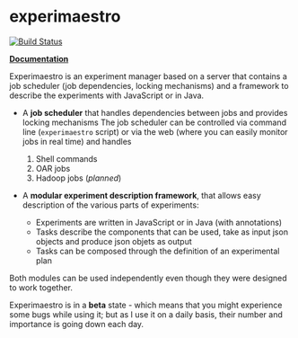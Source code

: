 experimaestro
=============

[![Build Status](https://travis-ci.org/bpiwowar/experimaestro.svg?branch=master)](https://travis-ci.org/bpiwowar/experimaestro)


**[Documentation](http://xpm.bpiwowar.net/)**

Experimaestro is an experiment manager based on a server that contains a job scheduler (job dependencies, locking mechanisms) and a framework to describe the experiments with JavaScript or in Java.

- A **job scheduler** that handles dependencies between jobs and provides locking mechanisms
   The job scheduler can be controlled via command line (`experimaestro` script) or via the web (where
   you can easily monitor jobs in real time) and handles

   1. Shell commands
   2. OAR jobs
   3. Hadoop jobs (*planned*)
   
- A **modular experiment description framework**, that allows easy description of the various parts of experiments:
    - Experiments are written in JavaScript or in Java (with annotations)
    - Tasks describe the components that can be used, take as input json objects and produce json objets as output
    - Tasks can be composed through the definition of an experimental plan

Both modules can be used independently even though they were designed to work together.

Experimaestro is in a **beta** state - which means that you might experience some bugs
while using it; but as I use it on a daily basis, their number and importance is
going down each day.

